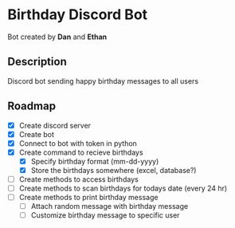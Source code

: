 # Birthday Discord Bot

Bot created by **Dan** and **Ethan**

## Description

Discord bot sending happy birthday messages to all users

## Roadmap

-   [x] Create discord server
-   [x] Create bot
-   [x] Connect to bot with token in python
-   [x] Create command to recieve birthdays
    -   [x] Specify birthday format (mm-dd-yyyy)
    -   [x] Store the birthdays somewhere (excel, database?)
-   [ ] Create methods to access birthdays
-   [ ] Create methods to scan birthdays for todays date (every 24 hr)
-   [ ] Create methods to print birthday message
    -   [ ] Attach random message with birthday message
    -   [ ] Customize birthday message to specific user
